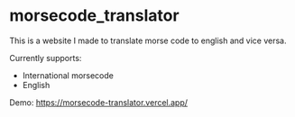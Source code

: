 # morsecode_translator

This is a website I made to translate morse code to english and vice versa.

Currently supports: 
- International morsecode
- English

Demo: https://morsecode-translator.vercel.app/
